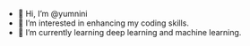 - 👋 Hi, I’m @yumnini
- 👀 I’m interested in enhancing my coding skills.
- 🌱 I’m currently learning deep learning and machine learning.

<!---
yumnini/yumnini is a ✨ special ✨ repository because its `README.md` (this file) appears on your GitHub profile.
You can click the Preview link to take a look at your changes.
--->

